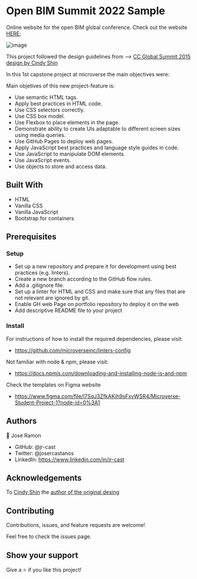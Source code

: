 # Open BIM Summit 2022 Sample

Online website for the open BIM global conference. Check out the website [HERE](https://jr-cast.github.io/openBIM-conference-sample/index.html);

![image](https://user-images.githubusercontent.com/58822719/166174363-ef0df950-6a8a-4a1a-9d79-587ef6a8e959.png)

This project followed the design guidelines from --> [CC Global Summit 2015 design by Cindy Shin](https://www.behance.net/gallery/29845175/CC-Global-Summit-2015])

In this 1st capstone project at microverse the main objectives were:

Main objetives of this new project-feature is:

* Use semantic HTML tags.
* Apply best practices in HTML code.
* Use CSS selectors correctly.
* Use CSS box model.
* Use Flexbox to place elements in the page.
* Demonstrate ability to create UIs adaptable to different screen sizes using media queries.
* Use GitHub Pages to deploy web pages.
* Apply JavaScript best practices and language style guides in code.
* Use JavaScript to manipulate DOM elements.
* Use JavaScript events.
* Use objects to store and access data.

## Built With

- HTML
- Vanilla CSS 
- Vanilla JavaScript
- Bootstrap for containers

## Prerequisites

### Setup

- Set up a new repository and prepare it for development using best practices (e.g. linters).
- Create a new branch according to the GitHub flow rules.
- Add a .gitignore file.
- Set up a linter for HTML and CSS and make sure that any files that are not relevant are ignored by git.
- Enable GH web Page on portfolio repository to deploy it on the web
- Add descriptive README file to your project

### Install

For instructions of how to install the required dependencies, please visit:

- https://github.com/microverseinc/linters-config

Not familiar with node & npm, please visit:

- https://docs.npmjs.com/downloading-and-installing-node-js-and-npm

Check the templates on Figma website

- https://www.figma.com/file/l7SqJ3ZfkAKih9sFxvWSR4/Microverse-Student-Project-1?node-id=0%3A1

## Authors

:bust_in_silhouette: Jose Ramon

- GitHub: @jr-cast
- Twitter: @josercastanos
- LinkedIn: https://www.linkedin.com/in/jr-cast

## Acknowledgements

To [Cindy Shin](https://www.behance.net/adagio07) the [author of the original desing](https://www.behance.net/gallery/29845175/CC-Global-Summit-2015) 

## Contributing

Contributions, issues, and feature requests are welcome!

Feel free to check the issues page.

## Show your support

Give a :star: if you like this project!
